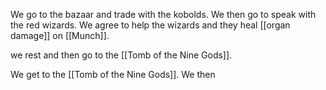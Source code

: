We go to the bazaar and trade with the kobolds. We then go to speak with the red wizards. We agree to help the wizards and they heal [[organ damage]] on [[Munch]].

we rest and then go to the [[Tomb of the Nine Gods]].

We get to the [[Tomb of the Nine Gods]]. We then 
